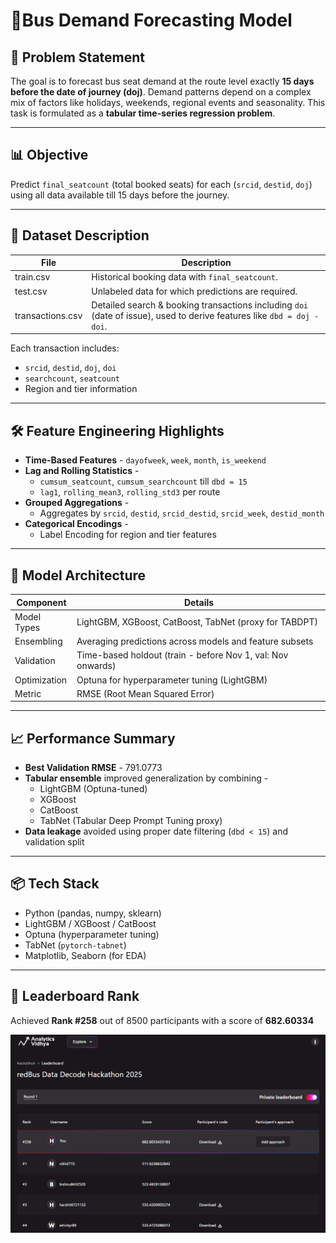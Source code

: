 # 🚌Bus Demand Forecasting Model

## 🚀 Problem Statement
The goal is to forecast bus seat demand at the route level exactly **15 days before the date of journey (doj)**. Demand patterns depend on a complex mix of factors like holidays, weekends, regional events and seasonality. This task is formulated as a **tabular time-series regression problem**.

---

## 📊 Objective
Predict `final_seatcount` (total booked seats) for each (`srcid`, `destid`, `doj`) using all data available till 15 days before the journey.

---

## 📁 Dataset Description

| File            | Description                                              |
|-----------------|----------------------------------------------------------|
|  train.csv      | Historical booking data with `final_seatcount`.          |
|  test.csv       | Unlabeled data for which predictions are required.       |
|  transactions.csv  | Detailed search & booking transactions including `doi` (date of issue), used to derive features like `dbd = doj - doi`. |

Each transaction includes:
- `srcid`, `destid`, `doj`, `doi`
- `searchcount`, `seatcount`
- Region and tier information

---

## 🛠️ Feature Engineering Highlights

- **Time-Based Features** - `dayofweek`, `week`, `month`, `is_weekend`
- **Lag and Rolling Statistics** -
  - `cumsum_seatcount`, `cumsum_searchcount` till `dbd = 15`
  - `lag1`, `rolling_mean3`, `rolling_std3` per route
- **Grouped Aggregations** -
  - Aggregates by `srcid`, `destid`, `srcid_destid`, `srcid_week`, `destid_month`
- **Categorical Encodings** -
  - Label Encoding for region and tier features

---

## 🤖 Model Architecture

| Component       | Details                                                   |
|----------------|-----------------------------------------------------------|
| Model Types     | LightGBM, XGBoost, CatBoost, TabNet (proxy for TABDPT)    |
| Ensembling      | Averaging predictions across models and feature subsets   |
| Validation      | Time-based holdout (train - before Nov 1, val: Nov onwards) |
| Optimization    | Optuna for hyperparameter tuning (LightGBM)               |
| Metric          | RMSE (Root Mean Squared Error)                            |

---

## 📈 Performance Summary

- **Best Validation RMSE** - 791.0773
- **Tabular ensemble** improved generalization by combining -
  - LightGBM (Optuna-tuned)
  - XGBoost
  - CatBoost
  - TabNet (Tabular Deep Prompt Tuning proxy)
- **Data leakage** avoided using proper date filtering (`dbd < 15`) and validation split

---

## 📦 Tech Stack

- Python (pandas, numpy, sklearn)
- LightGBM / XGBoost / CatBoost
- Optuna (hyperparameter tuning)
- TabNet (`pytorch-tabnet`)
- Matplotlib, Seaborn (for EDA)

---

## 🏁 Leaderboard Rank

Achieved **Rank #258** out of 8500 participants with a score of **682.60334**

![Leaderboard Rank](Rank.png)

